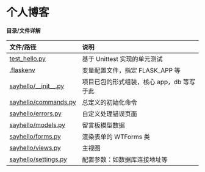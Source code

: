 # 个人博客

**目录/文件详解**

| 文件/路径                                            | 说明                       |
| :----------------------------------------------- | :----------------------- |
| [test_hello.py](test_sayhello.py)                | 基于 Unittest 实现的单元测试      |
| [.flaskenv](.flaskenv)                           | 变量配置文件，指定 FLASK_APP 等    |
| [sayhello/\_\_init\_\_.py](sayhello/__init__.py) | 项目已包的形式组装，核心 app，db 等写于此 |
| [sayhello/commands.py](sayhello/commands.py)     | 总定义的初始化命令                |
| [sayhello/errors.py](sayhello/errors.py)         | 自定义处理错误页面                |
| [sayhello/models.py](sayhello/models.py)         | 留言板模型数据                  |
| [sayhello/forms.py](sayhello/forms.py)           | 渲染表单的 WTForms 类          |
| [sayhello/views.py](sayhello/views.py)           | 主视图                      |
| [sayhello/settings.py](sayhello/settings.py)     | 配置参数：如数据库连接地址等           |
